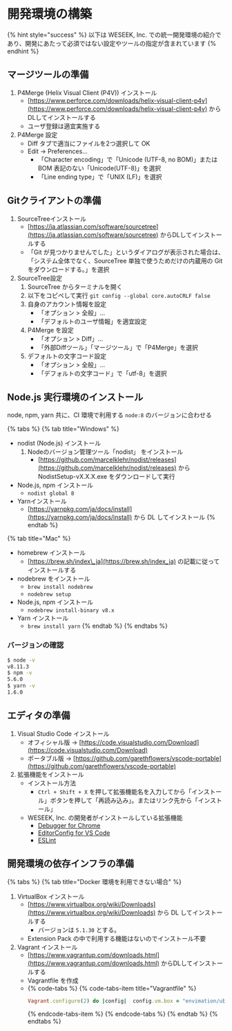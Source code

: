 # 開発環境の構築

{% hint style="success" %}
以下は WESEEK, Inc. での統一開発環境の紹介であり、開発にあたって必須ではない設定やツールの指定が含まれています
{% endhint %}

## マージツールの準備

1. P4Merge \(Helix Visual Client \(P4V\)\) インストール
   * [https://www.perforce.com/downloads/helix-visual-client-p4v](https://www.perforce.com/downloads/helix-visual-client-p4v) からDLしてインストールする
   * ユーザ登録は適宜実施する
2. P4Merge 設定
   * Diff タブで適当にファイルを2つ選択して OK
   * Edit -&gt; Preferences...
     * 「Character encoding」で「Unicode \(UTF-8, no BOM\)」または BOM 表記のない「Unicode\(UTF-8\)」を選択
     * 「Line ending type」で「UNIX \(LF\)」を選択

## Gitクライアントの準備

1. SourceTreeインストール
   * [https://ja.atlassian.com/software/sourcetree](https://ja.atlassian.com/software/sourcetree) からDLしてインストールする
   * 「Git が見つかりませんでした」というダイアログが表示された場合は、「システム全体でなく、SourceTree 単独で使うためだけの内蔵用の Git をダウンロードする。」を選択
2. SourceTree設定
   1. SourceTree からターミナルを開く
   2. 以下をコピペして実行 `git config --global core.autoCRLF false`
   3. 自身のアカウント情報を設定
      * 「オプション &gt; 全般」...
      * 「デフォルトのユーザ情報」を適宜設定
   4. P4Merge を設定
      * 「オプション &gt; Diff」...
      * 「外部Diffツール」「マージツール」で「P4Merge」を選択
   5. デフォルトの文字コード設定
      * 「オプション &gt; 全般」...
      * 「デフォルトの文字コード」で「utf-8」を選択

## Node.js 実行環境のインストール

node, npm, yarn 共に、CI 環境で利用する `node:8` のバージョンに合わせる

{% tabs %}
{% tab title="Windows" %}
* nodist \(Node.js\) インストール
  1. Nodeのバージョン管理ツール「nodist」 をインストール
     * [https://github.com/marcelklehr/nodist/releases](https://github.com/marcelklehr/nodist/releases) から NodistSetup-vX.X.X.exe をダウンロードして実行
* Node.js, npm インストール
  * `nodist global 8`
* Yarnインストール
  * [https://yarnpkg.com/ja/docs/install](https://yarnpkg.com/ja/docs/install) から DL してインストール
{% endtab %}

{% tab title="Mac" %}
* homebrew インストール
  * [https://brew.sh/index\_ja](https://brew.sh/index_ja) の記載に従ってインストールする
* nodebrew をインストール
  * `brew install nodebrew`
  * `nodebrew setup`
* Node.js, npm インストール
  * `nodebrew install-binary v8.x`
* Yarn インストール
  * `brew install yarn`
{% endtab %}
{% endtabs %}

### バージョンの確認

```bash
$ node -v
v8.11.3
$ npm -v
5.6.0
$ yarn -v
1.6.0
```

## エディタの準備

1. Visual Studio Code インストール
   * オフィシャル版 → [https://code.visualstudio.com/Download](https://code.visualstudio.com/Download)
   * ポータブル版 → [https://github.com/garethflowers/vscode-portable](https://github.com/garethflowers/vscode-portable)
2. 拡張機能をインストール
   * インストール方法
     * `Ctrl + Shift + X` を押して拡張機能名を入力してから「インストール」ボタンを押して「再読み込み」。またはリンク先から「インストール」
   * WESEEK, Inc. の開発者がインストールしている拡張機能
     * [Debugger for Chrome](https://marketplace.visualstudio.com/items?itemName=msjsdiag.debugger-for-chrome)
     * [EditorConfig for VS Code](https://marketplace.visualstudio.com/items?itemName=EditorConfig.EditorConfig)
     * [ESLint](https://marketplace.visualstudio.com/items?itemName=dbaeumer.vscode-eslint) 

## 開発環境の依存インフラの準備

{% tabs %}
{% tab title="Docker 環境を利用できない場合" %}
1. VirtualBox インストール
   * [https://www.virtualbox.org/wiki/Downloads](https://www.virtualbox.org/wiki/Downloads) から DL してインストールする
     * バージョンは `5.1.30` とする。
   * Extension Pack の中で利用する機能はないのでインストール不要
2. Vagrant インストール
   * [https://www.vagrantup.com/downloads.html](https://www.vagrantup.com/downloads.html) からDLしてインストールする
   * Vagrantfile を作成
   * {% code-tabs %}
     {% code-tabs-item title="Vagrantfile" %}
     ```ruby
     Vagrant.configure(2) do |config|  config.vm.box = "envimation/ubuntu-xenial-docker"  #### provision  ### change mirror (activate if you need)  #config.vm.provision "shell", inline: <<-SHELL  #  sed -i.bak -e "s%http://archive.ubuntu.com/ubuntu/%http://ftp.iij.ad.jp/pub/linux/ubuntu/archive/%g" /etc/apt/sources.list  #SHELL  ### install apt packages  config.vm.provision "shell", preserve_order: true, inline: <<-SHELL    apt-get update && apt-get install -q -y tmux git nano less  SHELL  ### clone git  config.vm.provision "shell", privileged: false, inline: <<-SHELL    git clone https://github.com/weseek/growi-docker-compose  SHELL  ## port forwarding  # MongoDB  config.vm.network "forwarded_port", guest: 27017, host: 27017, host_ip: "127.0.0.1"  # Redis  config.vm.network "forwarded_port", guest: 6379, host: 6379, host_ip: "127.0.0.1"  # ElasticSearch  config.vm.network "forwarded_port", guest: 9200, host: 9200, host_ip: "127.0.0.1"  # elasticsearch-head  config.vm.network "forwarded_port", guest: 9100, host: 9100, host_ip: "127.0.0.1"  # Provider Options  config.vm.provider "virtualbox" do |vb|    vb.customize ["modifyvm", :id, "--memory", "1024"]  endend
     ```
     {% endcode-tabs-item %}
     {% endcode-tabs %}
{% endtab %}
{% endtabs %}

